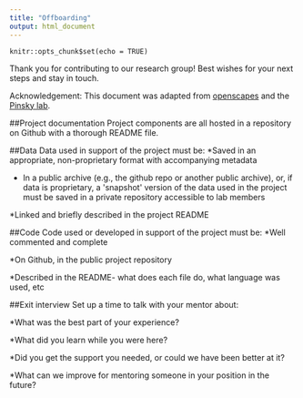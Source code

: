 ```yaml
---
title: "Offboarding"
output: html_document
---
```


```{r setup, include=FALSE}
knitr::opts_chunk$set(echo = TRUE)
```

Thank you for contributing to our research group! Best wishes for your next steps and stay in touch.

Acknowledgement: This document was adapted from [openscapes](https://www.openscapes.org/) and the [Pinsky lab](https://github.com/pinskylab/how_we_work/blob/master/offboarding.md).

##Project documentation
Project components are all hosted in a repository on Github with a thorough README file.

##Data
Data used in support of the project must be:
*Saved in an appropriate, non-proprietary format with accompanying metadata

* In a public archive (e.g., the github repo or another public archive), or, if data is proprietary, a 'snapshot' version of the data used in the project must be saved in a private repository accessible to lab members

*Linked and briefly described in the project README

##Code
Code used or developed in support of the project must be:
*Well commented and complete

*On Github, in the public project repository

*Described in the README- what does each file do, what language was used, etc

##Exit interview
Set up a time to talk with your mentor about:

*What was the best part of your experience?

*What did you learn while you were here?

*Did you get the support you needed, or could we have been better at it?

*What can we improve for mentoring someone in your position in the future?

